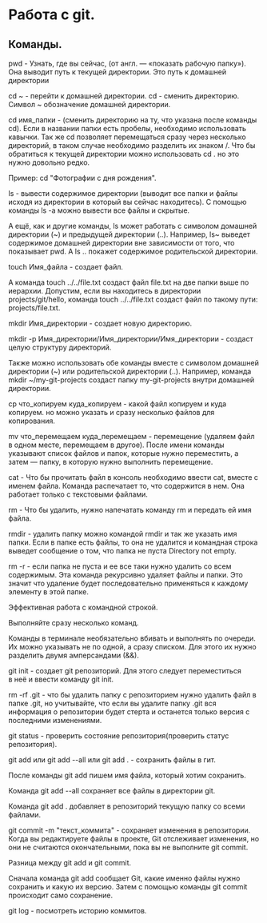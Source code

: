 # Работа с git.  

## Команды.  

pwd - Узнать, где вы сейчас, (от англ. — «показать рабочую папку»). Она выводит путь к текущей директории. Это путь к домашней директории

cd ~ - перейти к домашней директории. cd - сменить директорию. Символ ~ обозначение домашней директории.

cd имя_папки - (сменить директорию на ту, что указана после команды cd). Если в названии папки есть пробелы, необходимо использовать кавычки. Так же cd позволяет перемещаться сразу через несколько директорий, в таком случае необходимо разделить их знаком /. Что бы обратиться к текущей директории можно использовать cd . но это нужно довольно редко.

Пример: cd "Фотографии с дня рождения".

ls - вывести содержимое директории (выводит все папки и файлы исходя из директории в который вы сейчас находитесь). С помощью команды ls -a можно вывести все файлы и скрытые.

А ещё, как и другие команды, ls может работать с символом домашней директории (~) и предыдущей директории (..). Например, ls~ выведет содержимое домашней директории вне зависимости от того, что показывает pwd. А ls .. покажет содержимое родительской директории.

touch Имя_файла - создает файл.

А команда touch ../../file.txt создаст файл file.txt на две папки выше по иерархии. Допустим, если вы находитесь в директории projects/git/hello, команда touch ../../file.txt создаст файл по такому пути: projects/file.txt.

mkdir Имя_директории - создает новую директорию.

mkdir -p Имя_директории/Имя_директории/Имя_директории - создаст целую структуру директорий.

Также можно использовать обе команды вместе с символом домашней директории (~) или родительской директории (..). Например, команда mkdir ~/my-git-projects создаст папку my-git-projects внутри домашней директории.

cp что_копируем куда_копируем - какой файл копируем и куда копируем. но можно указать и сразу несколько файлов для копирования.

mv что_перемещаем куда_перемещаем - перемещение (удаляем файл в одном месте, перемещаем в другое). После имени команды указывают список файлов и папок, которые нужно переместить, а затем — папку, в которую нужно выполнить перемещение.

cat - Что бы прочитать файл в консоль необходимо ввести cat, вместе с именем файла. Команда распечатает то, что содержится в нем. Она работает только с текстовыми файлами.

rm - Что бы удалить, нужно напечатать команду rm и передать ей имя файла.

rmdir - удалить папку можно командой rmdir и так же указать имя папки. Если в папке есть файлы, то она не удалится и командная строка выведет сообщение о том, что папка не пуста Directory not empty.

rm -r - если папка не пуста и ее все таки нужно удалить со всем содержимым. Эта команда рекурсивно удаляет файлы и папки. Это значит что удаление будет последовательно применяться к каждому элементу в этой папке.

Эффективная работа с командной строкой.

Выполняйте сразу несколько команд.

Команды в терминале необязательно вбивать и выполнять по очереди. Их можно указывать не по одной, а сразу списком. Для этого их нужно разделить двумя амперсандами (&&).

git init - создает git репозиторий. Для этого следует переместиться в неё и ввести команду git init.

rm -rf .git - что бы удалить папку с репозиторием нужно удалить файл в папке .git, но учитывайте, что если вы удалите папку .git вся информация о репозитории будет стерта и останется только версия с последними изменениями.

git status - проверить состояние репозитория(проверить статус репозитория).

git add или git add --all или git add . - сохранить файлы в гит.

После команды git add пишем имя файла, который хотим сохранить.

Команда git add --all сохраняет все файлы в директории git.

Команда git add . добавляет в репозиторий текущую папку со всеми файлами.

git commit -m "текст_коммита" - сохраняет изменения в репозитории. Когда вы редактируете файлы в проекте, Git отслеживает изменения, но они не считаются окончательными, пока вы не выполните git commit.

Разница между git add и git commit.

Сначала команда git add сообщает Git, какие именно файлы нужно сохранить и какую их версию. Затем с помощью команды git commit происходит само сохранение.

git log - посмотреть историю коммитов.
